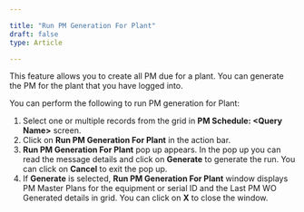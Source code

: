 ```yaml
---  

title: "Run PM Generation For Plant"  
draft: false 
type: Article

---
```


This feature allows you to create all PM due for a plant. You can generate the
PM for the plant that you have logged into.

You can perform the following to run PM generation for Plant:

  1. Select one or multiple records from the grid in **PM Schedule: \<Query Name\>** screen.
  2. Click on **Run PM Generation For Plant** in the action bar.
  3. **Run PM Generation For Plant** pop up appears. In the pop up you can read the message details and click on **Generate** to generate the run. You can click on **Cancel** to exit the pop up. 
  4. If **Generate** is selected, **Run PM Generation For Plant** window displays PM Master Plans for the equipment or serial ID and the Last PM WO Generated details in grid. You can click on **X** to close the window.


